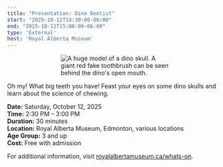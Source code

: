 ```yaml
---
title: "Presentation: Dino Dentist"
start: "2025-10-12T14:30:00-06:00"
end: "2025-10-12T15:00:00-06:00"
type: 'External'
host: 'Royal Alberta Museum'
---
```


<figure style="display:flex; align-items: center; justify-content: center; flex-direction: column;">
    <img src="/events/2025/external/ram-dinoDentist.jpg" alt="A huge model of a dino skull. A giant red fake toothbrush can be seen behind the dino's open mouth." style="max-width: 60%;">
</figure>

Oh my! What big teeth you have! Feast your eyes on some dino skulls and learn about the science of chewing.

**Date:** Saturday, October 12, 2025  
**Time:** 2:30 PM – 3:00 PM  
**Duration:** 30 minutes  
**Location:** Royal Alberta Museum, Edmonton, various locations  
**Age Group:** 3 and up  
**Cost:** Free with admission

For additional information, visit [royalalbertamuseum.ca/whats-on](https://royalalbertamuseum.ca/whats-on).